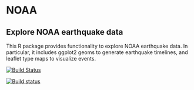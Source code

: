 # NOAA

## Explore NOAA earthquake data

This R package provides functionality to explore NOAA earthquake data.
In particular, it includes ggplot2 geoms to generate earthquake timelines, and leaflet type maps to visualize events.

[![Build Status](https://travis-ci.org/rafaelcb/NOAA.svg?branch=master)](https://travis-ci.org/rafaelcb/NOAA)

[![Build status](https://ci.appveyor.com/api/projects/status/l14ljeid7nxlfwrt?svg=true)](https://ci.appveyor.com/project/rafaelcb/noaa)
